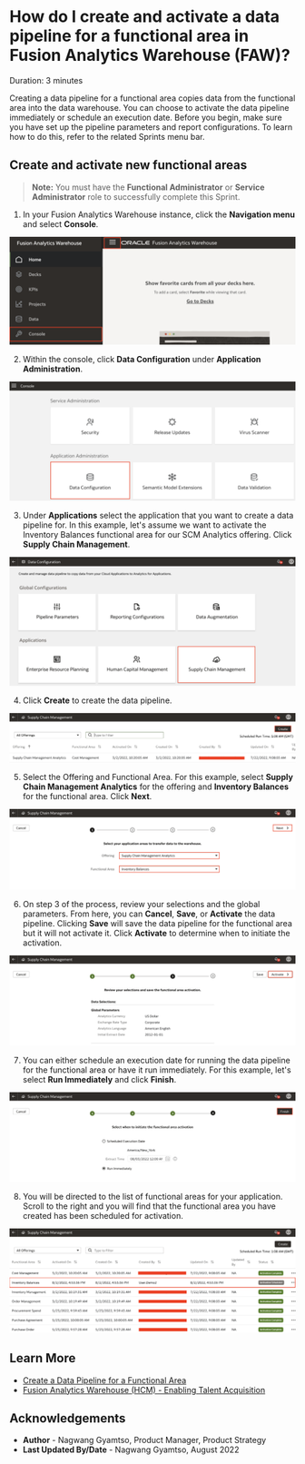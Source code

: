 # How do I create and activate a data pipeline for a functional area in Fusion Analytics Warehouse (FAW)?

Duration: 3 minutes

Creating a data pipeline for a functional area copies data from the functional area into the data warehouse. You can choose to activate the data pipeline immediately or schedule an execution date. Before you begin, make sure you have set up the pipeline parameters and report configurations. To learn how to do this, refer to the related Sprints menu bar.

## Create and activate new functional areas
>**Note:** You must have the **Functional Administrator** or **Service Administrator** role to successfully complete this Sprint.

1. In your Fusion Analytics Warehouse instance, click the **Navigation menu** and select **Console**.

  ![Console](images/console.png)

2. Within the console, click **Data Configuration** under **Application Administration**.

  ![Data Configuration](images/data-config.png)

3. Under **Applications** select the application that you want to create a data pipeline for. In this example, let's assume we want to activate the Inventory Balances functional area for our SCM Analytics offering. Click **Supply Chain Management**.

  ![SCM](images/applications.png)

4. Click **Create** to create the data pipeline.

  ![Create pipeline](images/create.png)

5. Select the Offering and Functional Area. For this example, select **Supply Chain Management Analytics** for the offering and **Inventory Balances** for the functional area. Click **Next**.

  ![Offering and functional area](images/offering-functional-area.png)

6. On step 3 of the process, review your selections and the global parameters. From here, you can **Cancel**, **Save**, or **Activate** the data pipeline. Clicking **Save** will save the data pipeline for the functional area but it will not activate it. Click **Activate** to determine when to initiate the activation.

  ![Step 3](images/review-config.png)

7. You can either schedule an execution date for running the data pipeline for the functional area or have it run immediately. For this example, let's select **Run Immediately** and click **Finish**.

  ![Schedule activation](images/schedule-activation.png)

8. You will be directed to the list of functional areas for your application. Scroll to the right and you will find that the functional area you have created has been scheduled for activation.  

  ![Activation](images/results.png)

## Learn More

* [Create a Data Pipeline for a Functional Area](https://docs.oracle.com/en/cloud/saas/analytics/22r2/fawag/create-data-pipeline-functional-area.html)
* [Fusion Analytics Warehouse (HCM) - Enabling Talent Acquisition](https://community.oracle.com/customerconnect/discussion/566252/fusion-analytics-warehouse-hcm-enabling-talent-acquisition)

## Acknowledgements
* **Author** - Nagwang Gyamtso, Product Manager, Product Strategy
* **Last Updated By/Date** - Nagwang Gyamtso, August 2022
